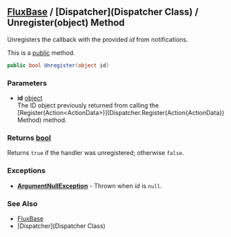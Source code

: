 [FluxBase](index) / [Dispatcher](Dispatcher Class) / Unregister(object) Method
------------------------------------------------------------------------------

Unregisters the callback with the provided _id_ from notifications.

This is a [public](https://docs.microsoft.com/dotnet/csharp/language-reference/keywords/public) method.

```c#
public bool Unregister(object id)
```

### Parameters
* __id__ [object](https://docs.microsoft.com/dotnet/api/system.object)  
The ID object previously returned from calling the [Register(Action\<ActionData\>)](Dispatcher.Register(Action{ActionData}) Method) method.

### Returns [bool](https://docs.microsoft.com/dotnet/api/system.boolean)
Returns `true` if the handler was unregistered; otherwise `false`.

### Exceptions
* __[ArgumentNullException](https://docs.microsoft.com/dotnet/api/system.argumentnullexception)__ - Thrown when _id_ is `null`.

### See Also
* [FluxBase](index)
* [Dispatcher](Dispatcher Class)